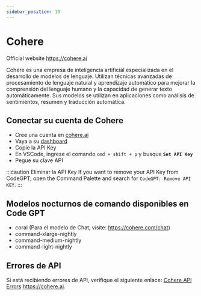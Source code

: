 ```yaml
---
sidebar_position: 10
---
```


# Cohere
Official website https://cohere.ai

Cohere es una empresa de inteligencia artificial especializada en el desarrollo de modelos de lenguaje. Utilizan técnicas avanzadas de procesamiento de lenguaje natural y aprendizaje automático para mejorar la comprensión del lenguaje humano y la capacidad de generar texto automáticamente. Sus modelos se utilizan en aplicaciones como análisis de sentimientos, resumen y traducción automática.

## Conectar su cuenta de Cohere
- Cree una cuenta en [cohere.ai](https://cohere.ai/)
- Vaya a su [dashboard](https://dashboard.cohere.ai/) 
- Copie la API Key
- En VSCode, ingrese el comando ```cmd + shift + p``` y busque **`Set API Key`**
- Pegue su clave API

:::caution Eliminar la API Key
If you want to remove your API Key from CodeGPT, open the Command Palette and search for `CodeGPT: Remove API KEY`.
:::

## Modelos nocturnos de comando disponibles en Code GPT
- coral (Para el modelo de Chat, visite: https://cohere.com/chat)
- command-xlarge-nightly
- command-medium-nightly
- command-light-nightly

## Errores de API
Si está recibiendo errores de API, verifique el siguiente enlace: [Cohere API Errors](https://docs.cohere.ai/reference/errors) https://cohere.ai. 

